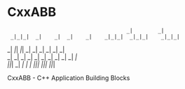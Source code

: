 # CxxABB

                                          _|        _|        
     _|_|_|  _|    _|  _|    _|    _|_|_|  _|_|_|    _|_|_|    
   _|          _|_|      _|_|    _|    _|  _|    _|  _|    _|  
   _|        _|    _|  _|    _|  _|    _|  _|    _|  _|    _|  
     _|_|_|  _|    _|  _|    _|    _|_|_|  _|_|_|    _|_|_|


CxxABB - C++ Application Building Blocks
